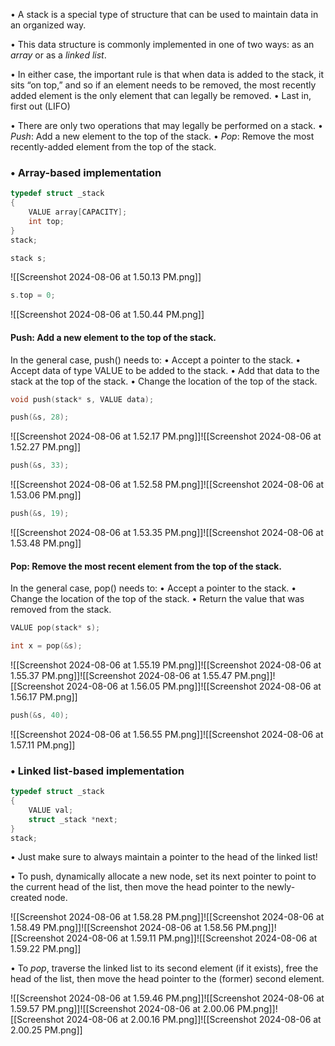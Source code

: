 
• A stack is a special type of structure that can be used to maintain data in an organized way. 

• This data structure is commonly implemented in one of two ways: as an *array* or as a *linked list*. 

• In either case, the important rule is that when data is added to the stack, it sits “on top,” and so if an element needs to be removed, the most recently added element is the only element that can legally be removed. • Last in, first out (LIFO)

• There are only two operations that may legally be performed on a stack. 
	• *Push*: Add a new element to the top of the stack. 
	• *Pop*: Remove the most recently-added element from the top of the stack.

### • Array-based implementation

```c
typedef struct _stack
{
	VALUE array[CAPACITY];
	int top;
}
stack;
```

```c 
stack s;
```
![[Screenshot 2024-08-06 at 1.50.13 PM.png]]

```c
s.top = 0;
```
![[Screenshot 2024-08-06 at 1.50.44 PM.png]]

#### Push: Add a new element to the top of the stack. 

In the general case, push() needs to: 
	• Accept a pointer to the stack. 
	• Accept data of type VALUE to be added to the stack.
	• Add that data to the stack at the top of the stack. 
	• Change the location of the top of the stack.

```c
void push(stack* s, VALUE data);
```

```c 
push(&s, 28);
```
![[Screenshot 2024-08-06 at 1.52.17 PM.png]]![[Screenshot 2024-08-06 at 1.52.27 PM.png]]

```c
push(&s, 33);
```
![[Screenshot 2024-08-06 at 1.52.58 PM.png]]![[Screenshot 2024-08-06 at 1.53.06 PM.png]]

```c
push(&s, 19);
```
![[Screenshot 2024-08-06 at 1.53.35 PM.png]]![[Screenshot 2024-08-06 at 1.53.48 PM.png]]

#### Pop: Remove the most recent element from the top of the stack.

In the general case, pop() needs to: 
	• Accept a pointer to the stack. 
	• Change the location of the top of the stack. 
	• Return the value that was removed from the stack.

```c
VALUE pop(stack* s);
```

```c
int x = pop(&s);
```
![[Screenshot 2024-08-06 at 1.55.19 PM.png]]![[Screenshot 2024-08-06 at 1.55.37 PM.png]]![[Screenshot 2024-08-06 at 1.55.47 PM.png]]![[Screenshot 2024-08-06 at 1.56.05 PM.png]]![[Screenshot 2024-08-06 at 1.56.17 PM.png]]

```c
push(&s, 40);
```
![[Screenshot 2024-08-06 at 1.56.55 PM.png]]![[Screenshot 2024-08-06 at 1.57.11 PM.png]]

### • Linked list-based implementation

```c
typedef struct _stack
{
	VALUE val;
	struct _stack *next;
}
stack;
```

• Just make sure to always maintain a pointer to the head of the linked list! 

• To push, dynamically allocate a new node, set its next pointer to point to the current head of the list, then move the head pointer to the newly-created node.

![[Screenshot 2024-08-06 at 1.58.28 PM.png]]![[Screenshot 2024-08-06 at 1.58.49 PM.png]]![[Screenshot 2024-08-06 at 1.58.56 PM.png]]![[Screenshot 2024-08-06 at 1.59.11 PM.png]]![[Screenshot 2024-08-06 at 1.59.22 PM.png]]

• To *pop*, traverse the linked list to its second element (if it exists), free the head of the list, then move the head pointer to the (former) second element.

![[Screenshot 2024-08-06 at 1.59.46 PM.png]]![[Screenshot 2024-08-06 at 1.59.57 PM.png]]![[Screenshot 2024-08-06 at 2.00.06 PM.png]]![[Screenshot 2024-08-06 at 2.00.16 PM.png]]![[Screenshot 2024-08-06 at 2.00.25 PM.png]]